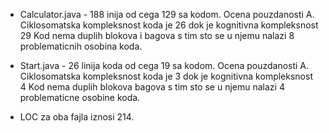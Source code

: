 * Calculator.java - 188 inija od cega 129 sa kodom. Ocena pouzdanosti A.
Ciklosomatska kompleksnost koda je 26 dok je kognitivna kompleksnost 29
Kod nema duplih blokova i bagova s tim sto se u njemu nalazi 8 problematicnih osobina koda.


* Start.java - 26 linija koda od cega 19 sa kodom. Ocena pouzdanosti A.
Ciklosomatska kompleksnost koda je 3 dok je kognitivna kompleksnost 4
Kod nema duplih blokova bagova s tim sto se u njemu nalazi 4 problematicne osobine koda.

* LOC za oba fajla iznosi 214.